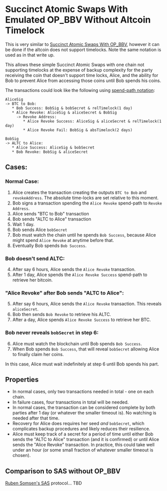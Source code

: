 # Succinct Atomic Swaps With Emulated OP_BBV Without Altcoin Timelock

This is very similar to [Succinct Atomic Swaps With OP_BBV](SAS-with-op-bbv.md), however it can be done if the altcoin does not support timelocks. Note the same notation is used as in that write up. 

This allows these simple Succinct Atomic Swaps with one chain not supporting timelocks at the expense of backup complexity for the party receiving the coin that doesn't support time locks, Alice, and the ability for Bob to prevent Alice from accessing those coins until Bob spends his coins. 

The transactions could look like the following using [spend-path notation](notation.md):

```
AliceSig
-> BTC to Bob:
   * Bob Success: BobSig & bobSecret & relTimelock(1 day)
   * Alice Revoke: AliceSig & aliceSecret & BobSig
     -> Revoke Address:
        * Alice Revoke Success: AliceSig & aliceSecret & relTimelock(1 day)
        * Alice Revoke Fail: BobSig & absTimelock(2 days)
   
BobSig
-> ALTC to Alice: 
   * Alice Success: AliceSig & bobSecret
   * Bob Revoke: BobSig & aliceSecret
```

## Cases:

### Normal Case:

1. Alice creates the transaction creating the outputs `BTC to Bob` and `revokeAddress`. The absolute time-locks are set relative to this moment. 
2. Bob signs a transaction spending the `Alice Revoke` spend-path to `Revoke Address`.
3. Alice sends "BTC to Bob" transaction
4. Bob sends "ALTC to Alice" transaction
5. Wait 1 day.
6. Bob sends Alice `bobSecret`
7. Bob must watch the chain until he spends `Bob Success`, because Alice might spend `Alice Revoke` at anytime before that.
8. Eventually Bob spends `Bob Success`.

### Bob doesn't send ALTC:

4. After say 6 hours, Alice sends the `Alice Revoke` transaction.
5. After 1 day, Alice spends the `Alice Revoke Success` spend-path to retrieve her bitcoin.

### "Alice Revoke" after Bob sends "ALTC to Alice":

5. After say 6 hours, Alice sends the `Alice Revoke` transaction. This reveals `aliceSecret`.
6. Bob then sends `Bob Revoke` to retrieve his ALTC.
7. After a day, Alice spends `Alice Revoke Success` to retrieve her BTC.

### Bob never reveals `bobSecret` in step 6:

6. Alice must watch the blockchain until Bob spends `Bob Success`.
7. When Bob spends `Bob Success`, that will reveal `bobSecret` allowing Alice to finally claim her coins. 

In this case, Alice must wait indefinitely at step 6 until Bob spends his part. 

## Properties

* In normal cases, only two transactions needed in total - one on each chain.
* In failure cases, four transactions in total will be needed.
* In normal cases, the transaction can be considered complete by both parties after 1 day (or whatever the smaller timeout is). No watching is needed after that time. 
* Recovery for Alice does requires her seed *and* `bobSecret`, which complicates backup procedures and likely reduces their resilience. 
* Alice must keep track of a secret for a period of time until either Bob sends the "ALTC to Alice" transaction (and it is confirmed) or until Alice sends the "Alice Revoke" transaction. In practice, this could take well under an hour (or some small fraction of whatever smaller timeout is chosen). 

## Comparison to SAS without OP_BBV

[Ruben Somsen's SAS](https://gist.github.com/RubenSomsen/8853a66a64825716f51b409be528355f) protocol... TBD